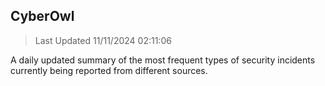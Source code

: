## CyberOwl 
> Last Updated 11/11/2024 02:11:06 


A daily updated summary of the most frequent types of security incidents currently being reported from different sources.

